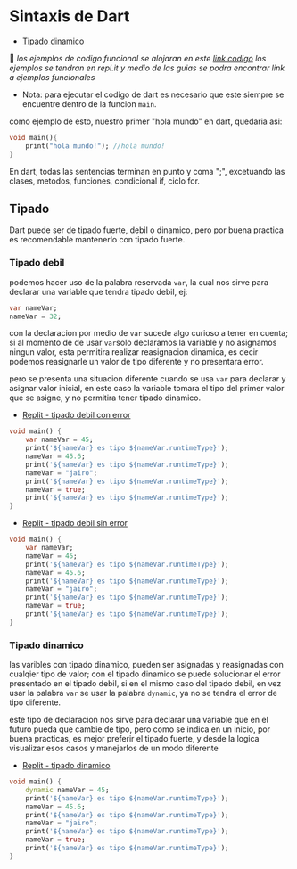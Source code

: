 # Sintaxis de Dart

-   [Tipado dinamico](#tipado_dinamico)

📍 _los ejemplos de codigo funcional se alojaran en este [link codigo](https://repl.it/repls/folder/introduccion-dart) los ejemplos se tendran en repl.it y medio de las guias se podra encontrar link a ejemplos funcionales_

-   Nota: para ejecutar el codigo de dart es necesario que este siempre se encuentre dentro de la funcion `main`.

como ejemplo de esto, nuestro primer "hola mundo" en dart, quedaria asi:

```dart
void main(){
    print("hola mundo!"); //hola mundo!
}
```

En dart, todas las sentencias terminan en punto y coma ";", excetuando las clases, metodos, funciones, condicional if, ciclo for.

## Tipado

Dart puede ser de tipado fuerte, debil o dinamico, pero por buena practica es recomendable mantenerlo con tipado fuerte.

### Tipado debil

podemos hacer uso de la palabra reservada `var`, la cual nos sirve para declarar una variable que tendra tipado debil, ej:

```dart
var nameVar;
nameVar = 32;
```

con la declaracion por medio de `var` sucede algo curioso a tener en cuenta; si al momento de de usar `var`solo declaramos la variable y no asignamos ningun valor, esta permitira realizar reasignacion dinamica, es decir podemos reasignarle un valor de tipo diferente y no presentara error.

pero se presenta una situacion diferente cuando se usa `var` para declarar y asignar valor inicial, en este caso la variable tomara el tipo del primer valor que se asigne, y no permitira tener tipado dinamico.

-   [Replit - tipado debil con error](https://repl.it/@JairoLopez2/tipado-debil-error#main.dart)

```dart
void main() {
    var nameVar = 45;
    print('${nameVar} es tipo ${nameVar.runtimeType}');
    nameVar = 45.6;
    print('${nameVar} es tipo ${nameVar.runtimeType}');
    nameVar = "jairo";
    print('${nameVar} es tipo ${nameVar.runtimeType}');
    nameVar = true;
    print('${nameVar} es tipo ${nameVar.runtimeType}');
}
```

-   [Replit - tipado debil sin error](https://repl.it/@JairoLopez2/tipado-debil)

```dart
void main() {
    var nameVar;
    nameVar = 45;
    print('${nameVar} es tipo ${nameVar.runtimeType}');
    nameVar = 45.6;
    print('${nameVar} es tipo ${nameVar.runtimeType}');
    nameVar = "jairo";
    print('${nameVar} es tipo ${nameVar.runtimeType}');
    nameVar = true;
    print('${nameVar} es tipo ${nameVar.runtimeType}');
}
```

<a name="tipado_dinamico"></a>

### Tipado dinamico

las varibles con tipado dinamico, pueden ser asignadas y reasignadas con cualqier tipo de valor; con el tipado dinamico se puede solucionar el error presentado en el tipado debil, si en el mismo caso del tipado debil, en vez usar la palabra `var` se usar la palabra `dynamic`, ya no se tendra el error de tipo diferente.

este tipo de declaracion nos sirve para declarar una variable que en el futuro pueda que cambie de tipo, pero como se indica en un inicio, por buena practicas, es mejor preferir el tipado fuerte, y desde la logica visualizar esos casos y manejarlos de un modo diferente

-   [Replit - tipado dinamico](https://repl.it/@JairoLopez2/tipado-dinamico#main.dart)

```dart
void main() {
    dynamic nameVar = 45;
    print('${nameVar} es tipo ${nameVar.runtimeType}');
    nameVar = 45.6;
    print('${nameVar} es tipo ${nameVar.runtimeType}');
    nameVar = "jairo";
    print('${nameVar} es tipo ${nameVar.runtimeType}');
    nameVar = true;
    print('${nameVar} es tipo ${nameVar.runtimeType}');
}
```
